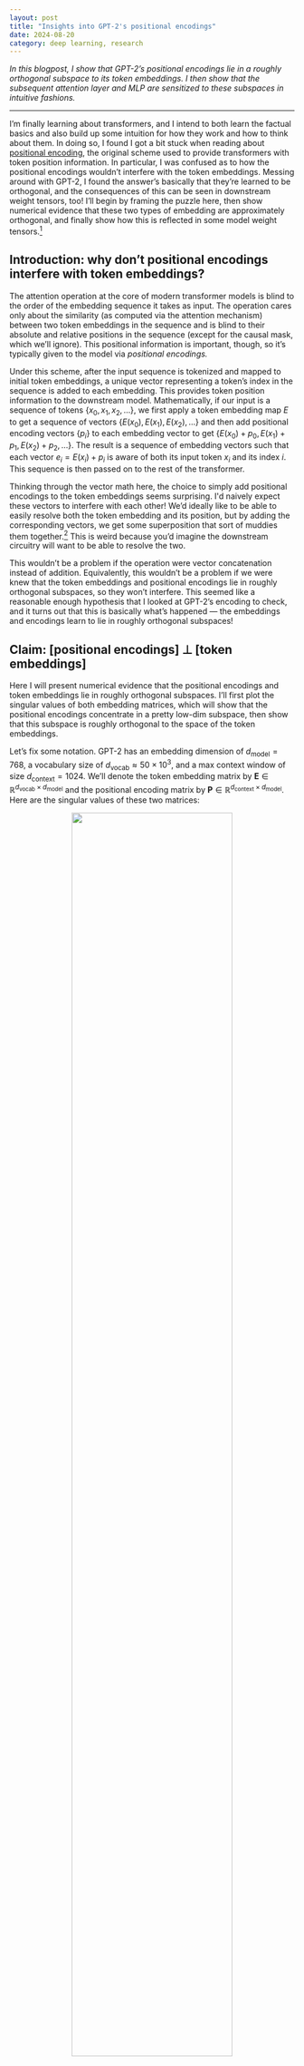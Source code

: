 ```yaml
---
layout: post
title: "Insights into GPT-2's positional encodings"
date: 2024-08-20
category: deep learning, research
---
```



*In this blogpost, I show that GPT-2’s positional encodings lie in a roughly orthogonal subspace to its token embeddings. I then show that the subsequent attention layer and MLP are sensitized to these subspaces in intuitive fashions.*

***

I’m finally learning about transformers, and I intend to both learn the factual basics and also build up some intuition for how they work and how to think about them.
In doing so, I found I got a bit stuck when reading about [positional encoding](https://machinelearningmastery.com/a-gentle-introduction-to-positional-encoding-in-transformer-models-part-1/), the original scheme used to provide transformers with token position information.
In particular, I was confused as to how the positional encodings wouldn’t interfere with the token embeddings.
Messing around with GPT-2, I found the answer’s basically that they’re learned to be orthogonal, and the consequences of this can be seen in downstream weight tensors, too!
I’ll begin by framing the puzzle here, then show numerical evidence that these two types of embedding are approximately orthogonal, and finally show how this is reflected in some model weight tensors.[^a]

[^a]: Two disclaimers here: first, this was written rather fast and some parts might be unclear, and second, I imagine someone out there already knows this! In either case, feel free to drop me a line.

## Introduction: why don’t positional encodings interfere with token embeddings?

The attention operation at the core of modern transformer models is blind to the order of the embedding sequence it takes as input.
The operation cares only about the similarity (as computed via the attention mechanism) between two token embeddings in the sequence and is blind to their absolute and relative positions in the sequence (except for the causal mask, which we’ll ignore).
This positional information is important, though, so it’s typically given to the model via *positional encodings.*

Under this scheme, after the input sequence is tokenized and mapped to initial token embeddings, a unique vector representing a token’s index in the sequence is added to each embedding.
This provides token position information to the downstream model.
Mathematically, if our input is a sequence of tokens $\{x_0, x_1, x_2, \ldots \}$, we first apply a token embedding map $E$ to get a sequence of vectors $\{E(x_0), E(x_1), E(x_2), \ldots\}$ and then add positional encoding vectors $\{p_i\}$ to each embedding vector to get
$\{E(x_0) + p_0, E(x_1) + p_1, E(x_2) + p_2, \ldots\}$.
The result is a sequence of embedding vectors such that each vector $e_i = E(x_i) + p_i$ is aware of both its input token $x_i$ and its index $i$.
This sequence is then passed on to the rest of the transformer.

Thinking through the vector math here, the choice to simply add positional encodings to the token embeddings seems surprising.
I'd naively expect these vectors to interfere with each other!
We’d ideally like to be able to easily resolve both the token embedding and its position, but by adding the corresponding vectors, we get some superposition that sort of muddies them together.[^b]
This is weird because you’d imagine the downstream circuitry will want to be able to resolve the two.

This wouldn’t be a problem if the operation were vector concatenation instead of addition.
Equivalently, this wouldn’t be a problem if we were knew that the token embeddings and positional encodings lie in roughly orthogonal subspaces, so they won’t interfere.
This seemed like a reasonable enough hypothesis that I looked at GPT-2’s encoding to check, and it turns out that this is basically what’s happened — the embeddings and encodings learn to lie in roughly orthogonal subspaces!

[^b]: For example, if you don’t choose the vectors carefully, you might find that the word `CAT` at index `3` is embedded similarly to the word `APPLE` at index `6` — or, mathematically, that $E(\text{CAT}) + p_3 \approx E(\text{APPLE}) + p_6$ — making them hard to distinguish.

## Claim: [positional encodings] $\perp$ [token embeddings]

Here I will present numerical evidence that the positional encodings and token embeddings lie in roughly orthogonal subspaces.
I’ll first plot the singular values of both embedding matrices, which will show that the positional encodings concentrate in a pretty low-dim subspace, then show that this subspace is roughly orthogonal to the space of the token embeddings.

Let’s fix some notation.
GPT-2 has an embedding dimension of $d_\text{model} = 768$, a vocabulary size of $d_\text{vocab} \approx 50 \times 10^3$, and a max context window of size $d_\text{context} = 1024$.
We’ll denote the token embedding matrix by $\mathbf{E} \in \mathbb{R}^{d_\text{vocab} \times d_\text{model}}$ and the positional encoding matrix by $\mathbf{P} \in \mathbb{R}^{d_\text{context} \times d_\text{model}}$.
Here are the singular values of these two matrices:

<p style="text-align:center;">
<img src="{{site.baseurl}}/img/gpt2_pos_encs/P_and_E_svals.png" width="75%">
</p>

The most important observation here is that $\mathbf{P}$ has fairly low rank: it’s very well captured by its top, say, 30 singular directions.
The embeddings, by contrast, have fairly high rank: the mass of $\mathbf{E}$ is spread over many singular directions.

We will now show that the top directions of the right singular subspace of $\mathbf{P}$ (which capture most of its mass) align well with the *bottom* directions of the right singular subspace of $\mathbf{E}$, which permits them to not interfere with each other.
Let the right singular vectors of $\mathbf{E}$ be $v_j$ for $j = 1, \ldots, d_\text{model}$, and let $$\Pi^{(30)}_\mathbf{P}$$ be the projector onto the top 30 right singular directions of $\mathbf{P}$. The plot below shows $$v_j^\top \Pi^{(30)}_\mathbf{P} v_j$$.
This quantity lies in $[0,1]$ for each index $j$ and tells us the degree to which each *embedding* singular direction is captured by the top singular directions of the *positional encoding* matrix.

<p style="text-align:center;">
<img src="{{site.baseurl}}/img/gpt2_pos_encs/tokemb_posenc_capture_plot.png" width="50%">
</p>

The large mass towards the right of the above plot shows that the top subspace of the positional encodings is well-aligned with the bottom subspace of the token embeddings.
Phrased differently, the positional encodings and token embeddings lie in roughly orthogonal subspaces, and so they won’t interfere!

Curiously, the above plot also shows a small mass at the low indices.
This is strange to me, and I don’t know what to make of it.
Feel free to send me hypotheses!

Here’s another, more detailed viz of the same phenomenon.
Here I simply plot the squared overlaps of the right singular vectors of $\mathbf{P}$ and $\mathbf{E}$:

<p style="text-align:center;">
<img src="{{site.baseurl}}/img/gpt2_pos_encs/tokemb_posenc_overlap_heatmap.png" width="50%">
</p>

I’ve applied a small Gaussian blur to the image in order to denoise a bit and bring out the essential feature: the large masses in the upper-right and bottom-right corners, which demonstrates that **the** **top positional encoding subspace is aligned to the bottom token embedding subspace and vice versa.**[^q]

[^q]: I often bump into the problem of how to best measure or visualize the alignment of two matrices. This very info-dense SV-overlap plot is something I hadn’t tried before. I find it somewhat useful and will probably use it in the future.

## Claim: query, key, value, and "post-value projection" weights are attuned to the top subspaces of both $$\mathbf{P}$$ and $$\mathbf{E}$$

We’ve shown that GPT-2’s positional encodings and token embeddings lie in roughly orthogonal subspaces.
This raises a natural question: can we see alignment to these subspaces in the weight matrices of the transformer?

It turns out we can: the `query`, `key`, `value`, and `proj`[^c] weights are far more aligned to the top subspaces of both $$\mathbf{P}$$ and $$\mathbf{E}$$ than one would expect from chance.
The following big eight-panel plot which shows the squared singular value overlap between each of these four weight matrices (taken from the first attention layer) and both of these two embedding matrices.

[^c]: By this I refer to the "projection matrix" from the output of the attention operation back into the residual stream. This isn't really a projection in any conventional sense, since it's square -- seems better thought of as simply a linear transformation -- but that's what people call it, so we'll do so here.

<p style="text-align:center;">
<img src="{{site.baseurl}}/img/gpt2_pos_encs/eight_panel_plot.png" width="40%">
</p>

This plot shows that:
* The `query` and `key` matrices is well-aligned to the very top subspace of $$\mathbf{P}$$ (note the dark dot in the very top left of the top left two plots -- you might have to zoom in).
* The `query`, `key`, and `value` matrices are well-aligned to the top subspaces of $$\mathbf{E}$$. The corresponding plots have large mass in the top left.
* The `proj` matrix is well-aligned with $$\mathbf{P}$$ and apparently anti-aligned to $$\mathbf{P}$$!

One could come up with various just-so stories here --- for example, that the `proj` matrix is spreading around positional information --- but I'll refrain. The important takeaways are that these matrices are clearly aware of these two important subspaces and that the top few positional encoding directions are used quite a lot in the `query`-`key` similary computation, which makes sense. These seem like useful things to keep in mind when, for example, trying to reverse-engineer transformer circuitry.


## Claim: [MLP weights] $\perp$ [positional encodings]

Here I will present evidence that the fan-out weights of the first-hidden-layer MLP of GPT-2 have learned to be *sensitive* to the top directions of the token embeddings and *insensitive* to the top directions of the positional encodings.

The plot below shows the squared overlaps between the right singular vectors of the MLP weights $$\mathbf{W}_1 \in \mathbb{R}^{4 d_\text{model} \times d_\text{model}}$$ and the token embedding and positional encoding matrices.
We see that the MLP is strongly attuned to the top token embedding directions (the first heatmap has most of its mass along the diagonal) and strongly insensitive to the positional encoding directions (the second heatmap has most of its mass along the antidiagonal).
This makes sense: the MLP basically acts the same on each token embedding, independently of its position in the sequence.

<p style="text-align:center;">
<img src="{{site.baseurl}}/img/gpt2_pos_encs/mlp_overlap_heatmaps.png" width="70%">
</p>



## Claim: the positional encoding subspace is sparse!

Since the top singular subspace of $$\mathbf{P}$$ seems to be important, I decided to visualize it.
To my surprise, it's sparse in the embedding space!

Recall that $$\mathbf{P}$$ has shape $$[d_\text{context} \times d_\text{model}]$$, with $$d_\text{context} = 1024$$ and $$d_\text{model} = 784$$. Let us visualize its top five singular vectors in these two spaces:

<p style="text-align:center;">
<img src="{{site.baseurl}}/img/gpt2_pos_encs/pos_enc_top_vecs.png" width="90%">
</p>

As we might guess, the top singular vectors in the context (i.e. token) space are basically sinusoids of different frequencies... but the top singular vectors in the embedding space are sparse, concentrating strongly on maybe 40 indices. No idea why this happens, but it's a strong enough effect that I'd bet there's a simple explanation.


## Summary

This blogpost describes some purposeful poking around the singular value structure of GPT-2's positional encoding and token embedding matrices.
The main observation -- that the these two types of information lie in basically orthogonal subspaces, and this is reflected in intuitive ways in downstream weight matrices -- seems pretty solid!
There are a bunch of auxiliary observations, including the sparsity of the positional encodings, that seem pretty clear but which I don't have a good explanation for.
In any case, it seems useful to compile heuristic, broad-strokes observations like this when trying to build intuition for how transformers work.
Observations like this feel to me like puzzle pieces, and if we get enough on the table, maybe we can start fitting them together.


***

*Thanks to Chandan Singh for proofreading this post and for the discussion that led to it. A Colab notebook reproducing all experiments may be found [here](https://colab.research.google.com/drive/1CuNdE2BOdHMZQAoYXiAC0C21j-yRA8BR?usp=sharing)*

